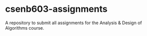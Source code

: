 # csenb603-assignments
A repository to submit all assignments for the Analysis &amp; Design of Algorithms course.
